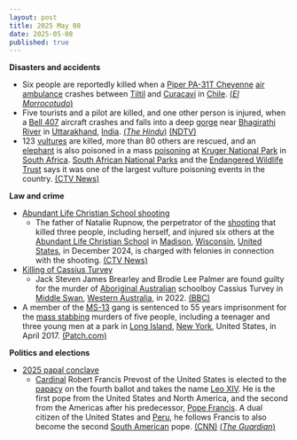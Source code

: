 ```yaml
---
layout: post
title: 2025 May 08
date: 2025-05-08
published: true
---
```



**Disasters and accidents**

* Six people are reportedly killed when a [Piper PA-31T Cheyenne](https://en.wikipedia.org/wiki/Piper_PA-31T_Cheyenne "Piper PA-31T Cheyenne") [air ambulance](https://en.wikipedia.org/wiki/Air_ambulance "Air ambulance") crashes between [Tiltil](https://en.wikipedia.org/wiki/Tiltil "Tiltil") and [Curacaví](https://en.wikipedia.org/wiki/Curacav%C3%AD "Curacaví") in [Chile](https://en.wikipedia.org/wiki/Chile "Chile"). [(*El Morrocotudo*)](https://www.elmorrocotudo.cl/noticia/sociedad/revelo-una-identidad-alcalde-de-arica-da-por-fallecidos-ocupantes-de-avion-desapare)
* Five tourists and a pilot are killed, and one other person is injured, when a [Bell 407](https://en.wikipedia.org/wiki/Bell_407 "Bell 407") aircraft crashes and falls into a deep [gorge](https://en.wikipedia.org/wiki/Gorge "Gorge") near [Bhagirathi River](https://en.wikipedia.org/wiki/Bhagirathi_River "Bhagirathi River") in [Uttarakhand](https://en.wikipedia.org/wiki/Uttarakhand "Uttarakhand"), [India](https://en.wikipedia.org/wiki/India "India"). [(*The Hindu*)](https://www.thehindu.com/news/national/uttarakhand/helicopter-crash-uttarakhand-uttarkashi-rescue-operation-underway-updates/article69551988.ece) [(NDTV)](https://www.ndtv.com/india-news/4-tourists-killed-as-helicopter-crashes-near-uttarakhands-uttarkashi-8359505)
* 123 [vultures](https://en.wikipedia.org/wiki/Vulture "Vulture") are killed, more than 80 others are rescued, and an [elephant](https://en.wikipedia.org/wiki/Elephant "Elephant") is also poisoned in a mass [poisoning](https://en.wikipedia.org/wiki/Poisoning "Poisoning") at [Kruger National Park](https://en.wikipedia.org/wiki/Kruger_National_Park "Kruger National Park") in [South Africa](https://en.wikipedia.org/wiki/South_Africa "South Africa"). [South African National Parks](https://en.wikipedia.org/wiki/South_African_National_Parks "South African National Parks") and the [Endangered Wildlife Trust](https://en.wikipedia.org/wiki/Endangered_Wildlife_Trust "Endangered Wildlife Trust") says it was one of the largest vulture poisoning events in the country. [(CTV News)](https://www.ctvnews.ca/climate-and-environment/article/vultures-rescued-from-mass-poisoning-in-south-african-game-reserve/)

**Law and crime**

* [Abundant Life Christian School shooting](https://en.wikipedia.org/wiki/Abundant_Life_Christian_School_shooting "Abundant Life Christian School shooting")
  + The father of Natalie Rupnow, the perpetrator of the [shooting](https://en.wikipedia.org/wiki/Abundant_Life_Christian_School_shooting "Abundant Life Christian School shooting") that killed three people, including herself, and injured six others at the [Abundant Life Christian School](https://en.wikipedia.org/wiki/Abundant_Life_Christian_School "Abundant Life Christian School") in [Madison](https://en.wikipedia.org/wiki/Madison%2C_Wisconsin "Madison, Wisconsin"), [Wisconsin](https://en.wikipedia.org/wiki/Wisconsin "Wisconsin"), [United States](https://en.wikipedia.org/wiki/United_States "United States"), in December 2024, is charged with felonies in connection with the shooting. [(CTV News)](https://www.ctvnews.ca/world/article/father-of-15-year-old-who-killed-2-at-wisconsin-religious-school-faces-felony-charges/)
* [Killing of Cassius Turvey](https://en.wikipedia.org/wiki/Killing_of_Cassius_Turvey "Killing of Cassius Turvey")
  + Jack Steven James Brearley and Brodie Lee Palmer are found guilty for the murder of [Aboriginal Australian](https://en.wikipedia.org/wiki/Aboriginal_Australian "Aboriginal Australian") schoolboy Cassius Turvey in [Middle Swan](https://en.wikipedia.org/wiki/Middle_Swan%2C_Western_Australia "Middle Swan, Western Australia"), [Western Australia](https://en.wikipedia.org/wiki/Western_Australia "Western Australia"), in 2022. [(BBC)](https://www.bbc.com/news/articles/ce9vzzxpdm7o)
* A member of the [MS-13](https://en.wikipedia.org/wiki/MS-13 "MS-13") gang is sentenced to 55 years imprisonment for the [mass stabbing](https://en.wikipedia.org/wiki/Mass_stabbing "Mass stabbing") murders of five people, including a teenager and three young men at a park in [Long Island](https://en.wikipedia.org/wiki/Long_Island "Long Island"), [New York](https://en.wikipedia.org/wiki/New_York_%28state%29 "New York (state)"), United States, in April 2017. [(Patch.com)](https://patch.com/new-york/brentwood-central-islip/gang-member-sentenced-role-slaughtering-4-youths-doj)

**Politics and elections**

* [2025 papal conclave](https://en.wikipedia.org/wiki/2025_papal_conclave "2025 papal conclave")
  + [Cardinal](https://en.wikipedia.org/wiki/Catholic_cardinal "Catholic cardinal") Robert Francis Prevost of the United States is elected to the [papacy](https://en.wikipedia.org/wiki/Pope "Pope") on the fourth ballot and takes the name [Leo XIV](https://en.wikipedia.org/wiki/Pope_Leo_XIV "Pope Leo XIV"). He is the first pope from the United States and North America, and the second from the Americas after his predecessor, [Pope Francis](https://en.wikipedia.org/wiki/Pope_Francis "Pope Francis"). A dual citizen of the United States and [Peru](https://en.wikipedia.org/wiki/Peru "Peru"), he follows Francis to also become the second [South American](https://en.wikipedia.org/wiki/South_America "South America") pope. [(CNN)](https://www.cnn.com/world/live-news/new-pope-conclave-day-two-05-08-25) [(*The Guardian*)](https://www.theguardian.com/world/live/2025/may/08/new-pope-conclave-vatican-white-black-smoke-papacy-catholic-cardinals)
